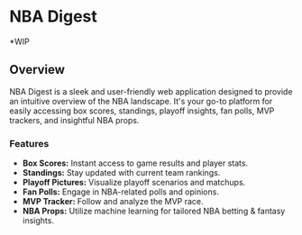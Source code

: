 # NBA Digest

*WIP

## Overview

NBA Digest is a sleek and user-friendly web application designed to provide an intuitive overview of the NBA landscape. It's your go-to platform for easily accessing box scores, standings, playoff insights, fan polls, MVP trackers, and insightful NBA props.

### Features

- **Box Scores:** Instant access to game results and player stats.
- **Standings:** Stay updated with current team rankings.
- **Playoff Pictures:** Visualize playoff scenarios and matchups.
- **Fan Polls:** Engage in NBA-related polls and opinions.
- **MVP Tracker:** Follow and analyze the MVP race.
- **NBA Props:** Utilize machine learning for tailored NBA betting & fantasy insights.
